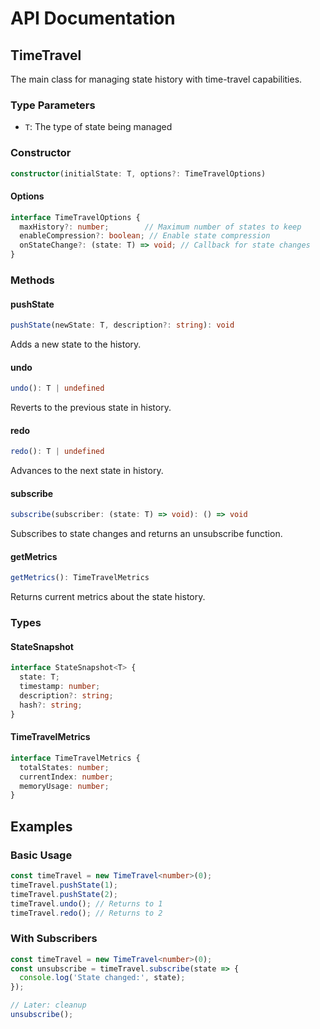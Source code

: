 # API Documentation

## TimeTravel<T>

The main class for managing state history with time-travel capabilities.

### Type Parameters

- `T`: The type of state being managed

### Constructor

```typescript
constructor(initialState: T, options?: TimeTravelOptions)
```

#### Options

```typescript
interface TimeTravelOptions {
  maxHistory?: number;        // Maximum number of states to keep
  enableCompression?: boolean; // Enable state compression
  onStateChange?: (state: T) => void; // Callback for state changes
}
```

### Methods

#### pushState

```typescript
pushState(newState: T, description?: string): void
```

Adds a new state to the history.

#### undo

```typescript
undo(): T | undefined
```

Reverts to the previous state in history.

#### redo

```typescript
redo(): T | undefined
```

Advances to the next state in history.

#### subscribe

```typescript
subscribe(subscriber: (state: T) => void): () => void
```

Subscribes to state changes and returns an unsubscribe function.

#### getMetrics

```typescript
getMetrics(): TimeTravelMetrics
```

Returns current metrics about the state history.

### Types

#### StateSnapshot

```typescript
interface StateSnapshot<T> {
  state: T;
  timestamp: number;
  description?: string;
  hash?: string;
}
```

#### TimeTravelMetrics

```typescript
interface TimeTravelMetrics {
  totalStates: number;
  currentIndex: number;
  memoryUsage: number;
}
```

## Examples

### Basic Usage

```typescript
const timeTravel = new TimeTravel<number>(0);
timeTravel.pushState(1);
timeTravel.pushState(2);
timeTravel.undo(); // Returns to 1
timeTravel.redo(); // Returns to 2
```

### With Subscribers

```typescript
const timeTravel = new TimeTravel<number>(0);
const unsubscribe = timeTravel.subscribe(state => {
  console.log('State changed:', state);
});

// Later: cleanup
unsubscribe();
```